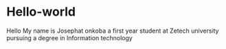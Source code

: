 # Hello-world

Hello
My name is Josephat onkoba a first year student at Zetech university pursuing a degree in Information technology
